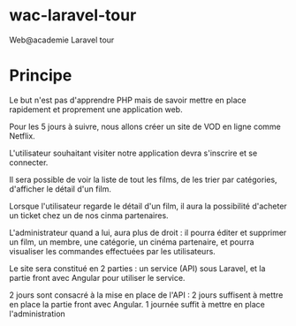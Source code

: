 # wac-laravel-tour

Web@academie Laravel tour

# Principe

Le but n'est pas d'apprendre PHP mais de savoir mettre en place rapidement et proprement une application web.

Pour les 5 jours à suivre, nous allons créer un site de VOD en ligne comme Netflix.

L'utilisateur souhaitant visiter notre application devra s'inscrire et se connecter.

Il sera possible de voir la liste de tout les films, de les trier par catégories, d'afficher le détail d'un film.

Lorsque l'utilisateur regarde le détail d'un film, il aura la possibilité d'acheter un ticket chez un de nos cinma partenaires.

L'administrateur quand a lui, aura plus de droit : il pourra éditer et supprimer un film, un membre, une catégorie, un cinéma partenaire, et pourra visualiser les commandes effectuées par les utilisateurs.

Le site sera constitué en 2 parties : un service (API) sous Laravel, et la partie front avec Angular pour utiliser le service.

2 jours sont consacré à la mise en place de l'API :
2 jours suffisent à mettre en place la partie front avec Angular.
1 journée suffit à mettre en place l'administration
